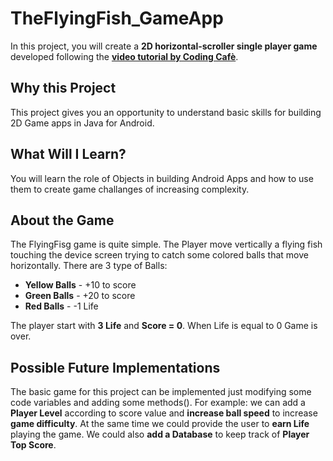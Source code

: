 # TheFlyingFish_GameApp
In this project, you will create a **2D horizontal-scroller single player game** developed following the **[video tutorial by Coding Cafè](https://www.youtube.com/playlist?list=PLxefhmF0pcPk6_jdMtHQ1QICTgqbbUvcI)**.

## Why this Project

This project gives you an opportunity to understand basic skills for building 2D Game apps in Java for Android.

## What Will I Learn?

You will learn the role of Objects in building Android Apps and how to use them to create game challanges of increasing complexity.

## About the Game

The FlyingFisg game is quite simple. The Player move vertically a flying fish touching the device screen trying to catch some colored balls that move horizontally.
There are 3 type of Balls:

* **Yellow Balls** - +10 to score
* **Green Balls** - +20 to score
* **Red Balls** - -1 Life

The player start with **3 Life** and **Score = 0**. When Life is equal to 0 Game is over.

## Possible Future Implementations

The basic game for this project can be implemented just modifying some code variables and adding some methods().
For example: we can add a **Player Level** according to score value and **increase ball speed** to increase **game difficulty**.
At the same time we could provide the user to **earn Life** playing the game.
We could also **add a Database** to keep track of **Player Top Score**.

